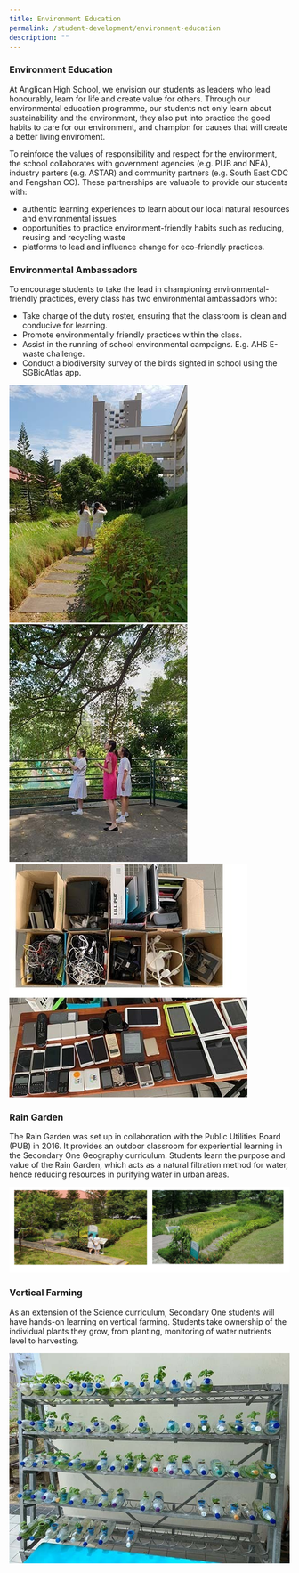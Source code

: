 ```yaml
---
title: Environment Education
permalink: /student-development/environment-education
description: ""
---
```

### Environment Education
At Anglican High School, we envision our students as leaders who lead honourably, learn for life and create value for others. Through our environmental education programme, our students not only learn about sustainability and the environment, they also put into practice the good habits to care for our environment, and champion for causes that will create a better living enviroment.

To reinforce the values of responsibility and respect for the environment, the school collaborates with government agencies (e.g. PUB and NEA), industry parters (e.g. ASTAR) and community partners (e.g. South East CDC and Fengshan CC). These partnerships are valuable to provide our students with:  
- authentic learning experiences to learn about our local natural resources and environmental issues
- opportunities to practice environment-friendly habits such as reducing, reusing and recycling waste
- platforms to lead and influence change for eco-friendly practices.

### Environmental Ambassadors
To encourage students to take the lead in championing environmental-friendly practices, every class has two environmental ambassadors who:
- Take charge of the duty roster, ensuring that the classroom is clean and conducive for learning. 
- Promote environmentally friendly practices within the class. 
- Assist in the running of school environmental campaigns. E.g.  AHS E-waste challenge.  
- Conduct a biodiversity survey of the birds sighted in school using the SGBioAtlas app.

![ea1](/images/Environmental_Ambassadors_01.jpg)
![ea2](/images/Environmental_Ambassadors_03.jpg)
![ewaste](/images/E-waste_collection_01.jpg)

### Rain Garden
The Rain Garden was set up in collaboration with the Public Utilities Board (PUB) in 2016. It provides an outdoor classroom for experiential learning in the Secondary One Geography curriculum. Students learn the purpose and value of the Rain Garden, which acts as a natural filtration method for water, hence reducing resources in purifying water in urban areas.

![garden](/images/garden.png)

### Vertical Farming
As an extension of the Science curriculum, Secondary One students will have hands-on learning on vertical farming. Students take ownership of the individual plants they grow, from planting, monitoring of water nutrients level to harvesting.

![vf](/images/Vertical_farming_01.jpg)
